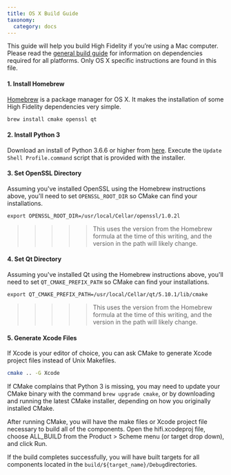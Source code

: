 ```yaml
---
title: OS X Build Guide
taxonomy:
  category: docs
---
```


This guide will help you build High Fidelity if you’re using a Mac computer. Please read the [general build guide](https://docs.highfidelity.com/build-guide/basic-build-guide) for information on dependencies required for all platforms. Only OS X specific instructions are found in this file.

#### 1. Install Homebrew 

[Homebrew](https://brew.sh/) is a package manager for OS X. It makes the installation of some High Fidelity dependencies very simple.

```bash
brew install cmake openssl qt
```

#### 2. Install Python 3
Download an install of Python 3.6.6 or higher from [here](https://www.python.org/downloads). Execute the `Update Shell Profile.command` script that is provided with the installer.

#### 3. Set OpenSSL Directory
Assuming you've installed OpenSSL using the Homebrew instructions above, you'll need to set `OPENSSL_ROOT_DIR` so CMake can find your installations.

```
export OPENSSL_ROOT_DIR=/usr/local/Cellar/openssl/1.0.2l
```

>>>>> This uses the version from the Homebrew formula at the time of this writing, and the version in the path will likely change.

#### 4. Set Qt Directory

Assuming you've installed Qt using the Homebrew instructions above, you'll need to set `QT_CMAKE_PREFIX_PATH` so CMake can find your installations.

```
export QT_CMAKE_PREFIX_PATH=/usr/local/Cellar/qt/5.10.1/lib/cmake
```

>>>>> This uses the version from the Homebrew formula at the time of this writing, and the version in the path will likely change.


#### 5. Generate Xcode Files
If Xcode is your editor of choice, you can ask CMake to generate Xcode project files instead of Unix Makefiles.

```bash
cmake .. -G Xcode

```

If CMake complains that Python 3 is missing, you may need to update your CMake binary with the command `brew upgrade cmake`, or by downloading and running the latest CMake installer, depending on how you originally installed CMake.

After running CMake, you will have the make files or Xcode project file necessary to build all of the components. Open the hifi.xcodeproj file, choose ALL_BUILD from the Product > Scheme menu (or target drop down), and click Run.

If the build completes successfully, you will have built targets for all components located in the `build/${target_name}/Debug`directories.
